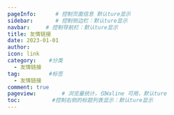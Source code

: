 ```yaml
---
pageInfo:      # 控制页面信息 默认ture显示
sidebar:       # 控制侧边栏：默认ture显示
navbar:     # 控制导航栏：默认ture显示
title: 友情链接
date: 2023-01-01
author: 
icon: link  
category:    #分类
  - 友情链接
tag:         #标签
  - 友情链接
comment: true
pageview:        # 浏览量统计，仅Waline 可用，默认ture
toc:          #控制右侧的标题列表显示：默认ture显示
---
```



<SiteInfo
  name="Mr.Hope’s Blog"
  desc="Where there is light, there is hope"
  url="https://mrhope.site"
  logo="https://mrhope.site/logo.svg"
  repo="https://github.com/Mister-Hope/Mister-Hope.github.io"
  preview="https://theme-hope.vuejs.press/assets/image/mrhope.jpg"
/>
